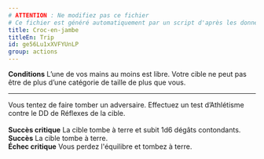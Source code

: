 ```yaml
---
# ATTENTION : Ne modifiez pas ce fichier
# Ce fichier est généré automatiquement par un script d'après les données du module Foundry VTT officiel et de sa traduction
title: Croc-en-jambe
titleEn: Trip
id: ge56Lu1xXVFYUnLP
group: actions
---
```

<p><span id="ctl00_MainContent_DetailedOutput"><strong>Conditions</strong> L’une de vos mains au moins est libre. Votre cible ne peut pas être de plus d’une catégorie de taille de plus que vous.</span></p><hr><p>Vous tentez de faire tomber un adversaire. Effectuez un test d’Athlétisme contre le DD de Réflexes de la cible. <br><br><strong>Succès critique</strong> La cible tombe à terre et subit 1d6 dégâts contondants. <br><strong>Succès</strong> La cible tombe à terre.<br><strong>Échec critique</strong> Vous perdez l'équilibre et tombez à terre.&nbsp;</p>
